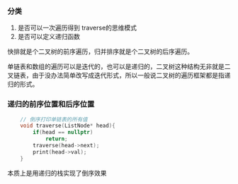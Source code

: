 ### 分类
1. 是否可以一次遍历得到
    traverse的思维模式
2. 是否可以定义递归函数
   

快排就是个二叉树的前序遍历，归并排序就是个二叉树的后序遍历。


单链表和数组的遍历可以是迭代的，也可以是递归的，二叉树这种结构无非就是二叉链表，由于没办法简单改写成迭代形式，所以一般说二叉树的遍历框架都是指递归的形式。


### 递归的前序位置和后序位置
```C++
    // 倒序打印单链表的所有值
    void traverse(ListNode* head){
        if(head == nullptr)
            return;
        traverse(head->next);
        print(head->val);
    }
```

本质上是用递归的栈实现了倒序效果
